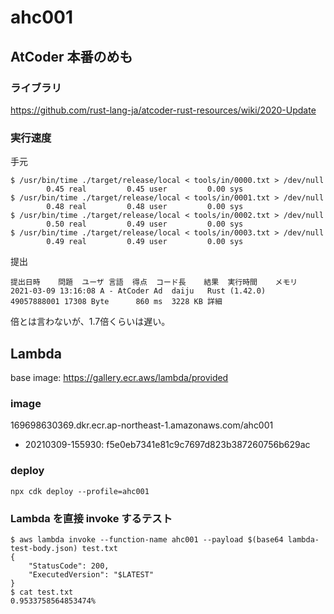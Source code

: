 # ahc001

## AtCoder 本番のめも

### ライブラリ

https://github.com/rust-lang-ja/atcoder-rust-resources/wiki/2020-Update

### 実行速度

手元

```console
$ /usr/bin/time ./target/release/local < tools/in/0000.txt > /dev/null
        0.45 real         0.45 user         0.00 sys
$ /usr/bin/time ./target/release/local < tools/in/0001.txt > /dev/null
        0.48 real         0.48 user         0.00 sys
$ /usr/bin/time ./target/release/local < tools/in/0002.txt > /dev/null
        0.50 real         0.49 user         0.00 sys
$ /usr/bin/time ./target/release/local < tools/in/0003.txt > /dev/null
        0.49 real         0.49 user         0.00 sys
```

提出

```text
提出日時	問題	ユーザ	言語	得点	コード長	結果	実行時間	メモリ	
2021-03-09 13:16:08	A - AtCoder Ad	daiju	Rust (1.42.0)	49057888001	17308 Byte		860 ms	3228 KB	詳細
```

倍とは言わないが、1.7倍くらいは遅い。

## Lambda

base image: https://gallery.ecr.aws/lambda/provided

### image

169698630369.dkr.ecr.ap-northeast-1.amazonaws.com/ahc001

* 20210309-155930: f5e0eb7341e81c9c7697d823b387260756b629ac

### deploy

```
npx cdk deploy --profile=ahc001
```

### Lambda を直接 invoke するテスト

```
$ aws lambda invoke --function-name ahc001 --payload $(base64 lambda-test-body.json) test.txt
{
    "StatusCode": 200,
    "ExecutedVersion": "$LATEST"
}
$ cat test.txt
0.9533758564853474%                                                                                                                                                                                                             
```

